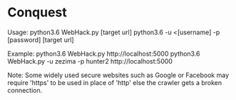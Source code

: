 # Conquest
Usage: 
python3.6 WebHack.py [target url]
python3.6 -u <[username] -p [password] [target url]

Example:
python3.6 WebHack.py http://localhost:5000
python3.6 WebHack.py -u zezima -p hunter2 http://localhost:5000

Note: Some widely used secure websites such as Google or Facebook may require 'https'
to be used in place of 'http' else the crawler gets a broken connection.
